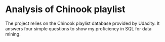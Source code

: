 # Analysis of Chinook playlist 
The project relies on the Chinook playlist database provided by Udacity. It answers four simple questions to show my proficiency in SQL for data mining. 
